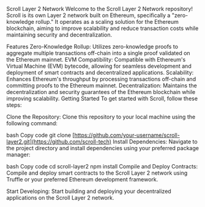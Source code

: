 Scroll Layer 2 Network
Welcome to the Scroll Layer 2 Network repository! Scroll is its own Layer 2 network built on Ethereum, specifically a "zero-knowledge rollup." It operates as a scaling solution for the Ethereum blockchain, aiming to improve scalability and reduce transaction costs while maintaining security and decentralization.

Features
Zero-Knowledge Rollup: Utilizes zero-knowledge proofs to aggregate multiple transactions off-chain into a single proof validated on the Ethereum mainnet.
EVM Compatibility: Compatible with Ethereum's Virtual Machine (EVM) bytecode, allowing for seamless development and deployment of smart contracts and decentralized applications.
Scalability: Enhances Ethereum's throughput by processing transactions off-chain and committing proofs to the Ethereum mainnet.
Decentralization: Maintains the decentralization and security guarantees of the Ethereum blockchain while improving scalability.
Getting Started
To get started with Scroll, follow these steps:

Clone the Repository: Clone this repository to your local machine using the following command:

bash
Copy code
git clone [https://github.com/your-username/scroll-layer2.git](https://github.com/scroll-tech)
Install Dependencies: Navigate to the project directory and install dependencies using your preferred package manager:

bash
Copy code
cd scroll-layer2
npm install
Compile and Deploy Contracts: Compile and deploy smart contracts to the Scroll Layer 2 network using Truffle or your preferred Ethereum development framework.

Start Developing: Start building and deploying your decentralized applications on the Scroll Layer 2 network.
